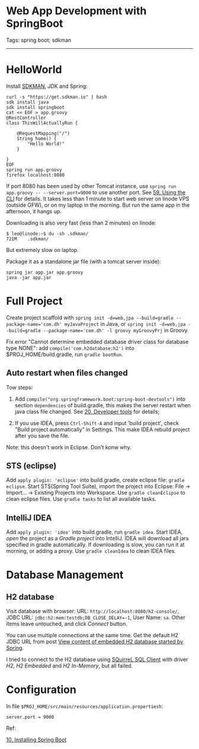 # Web App Development with SpringBoot
Tags: spring boot; sdkman

------

# HelloWorld

Install [SDKMAN](http://sdkman.io/), JDK and Spring:

```
curl -s "https://get.sdkman.io" | bash
sdk install java
sdk install springboot
cat << EOF > app.groovy
@RestController
class ThisWillActuallyRun {

    @RequestMapping("/")
    String home() {
        "Hello World!"
    }

}
EOF
spring run app.groovy
firefox localhost:8080
```

If port 8080 has been used by other Tomcat instance,
use `spring run app.groovy -- --server.port=9000` to use another port.
See [59. Using the CLI][1] for details.
It takes less than 1 minute to start web server on linode VPS (outside GFW),
or on my laptop in the morning.
But run the same app in the afternoon, it hangs up.

Downloading is also very fast (less than 2 minutes) on linode:
```
$ leo@linode:~$ du -sh .sdkman/
721M    .sdkman/
```

But extremely slow on laptop.

Package it as a standalone jar file (with a tomcat server inside):

```
spring jar app.jar app.groovy
java -jar app.jar
```

# Full Project

Create project scaffold with
`spring init -d=web,jpa --build=gradle --package-name='com.dh' myJavaProject` in Java,
or `spring init -d=web,jpa --build=gradle --package-name='com.dh' -l groovy myGroovyPrj`
in Groovy.

Fix error "Cannot determine embedded database driver class for database type NONE":
add `compile('com.h2database:h2')` into $PROJ_HOME/build.gradle,
run `gradle bootRun`.

## Auto restart when files changed

Tow steps:

1. Add `compile("org.springframework.boot:spring-boot-devtools")`
   into section `dependencies` of build.gradle,
   this makes the server restart when java class file changed.
   See [20. Developer tools][2] for details;

1. If you use IDEA, press `Ctrl-Shift-A` and input 'build project',
   check "Build project automatically" in Settings.
   This make IDEA rebuild project after you save the file.

Note: this doesn't work in Eclipse. Don't konw why.

## STS (eclipse)

Add `apply plugin: 'eclipse'` into build.gradle, 
create eclipse file: `gradle eclipse`.
Start STS(Spring Tool Suite), import the project into Eclipse:
File -> Import... -> Existing Projects into Workspace.
Use `gradle cleanEclipse` to clean eclipse files.
Use `gradle tasks` to list all available tasks.

## IntelliJ IDEA

Add `apply plugin: 'idea'` into build.gradle, run `gradle idea`.
Start IDEA, *open* the project as a *Gradle project* into IntelliJ.
IDEA will download all jars specified in gradle automatically.
If downloading is slow, you can run it at morning, or adding a proxy.
Use `gradle cleanIdea` to clean IDEA files.

# Database Management

## H2 database

Visit database with browser:
URL: `http://localhost:8080/h2-console/`,
JDBC URL: `jdbc:h2:mem:testdb;DB_CLOSE_DELAY=-1`,
User Name: `sa`.
Other items leave untouched, and click *Connect* button.

You can use multiple connections at the same time.
Get the default H2 JDBC URL from post
[View content of embedded H2 database started by Spring][3].

I tried to connect to the H2 database using [SQuirreL SQL Client][4]
with driver *H2*, *H2 Embedded* and *H2 In-Memory*, but all failed.

# Configuration

In file `$PROJ_HOME/src/main/resources/application.propertiesh`:
```
server.port = 9000
```

Ref:

[10. Installing Spring Boot][5]

[1]: https://docs.spring.io/spring-boot/docs/current/reference/html/cli-using-the-cli.html
[2]: http://docs.spring.io/spring-boot/docs/current/reference/html/using-boot-devtools.html
[3]: http://stackoverflow.com/questions/17803718/view-content-of-embedded-h2-database-started-by-spring
[4]: http://squirrel-sql.sourceforge.net/
[5]: https://docs.spring.io/spring-boot/docs/current/reference/html/getting-started-installing-spring-boot.html#getting-started-installing-the-cli
